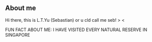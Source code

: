 ## About me

Hi there, this is L.T.Yu (Sebastian) or u cld call me seb! > <

FUN FACT ABOUT ME: I HAVE VISITED EVERY NATURAL RESERVE IN SINGAPORE
